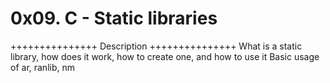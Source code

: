# 0x09. C - Static libraries

+++++++++++++++
Description
+++++++++++++++
What is a static library, how does it work, how to create one, and how to use it
Basic usage of ar, ranlib, nm

